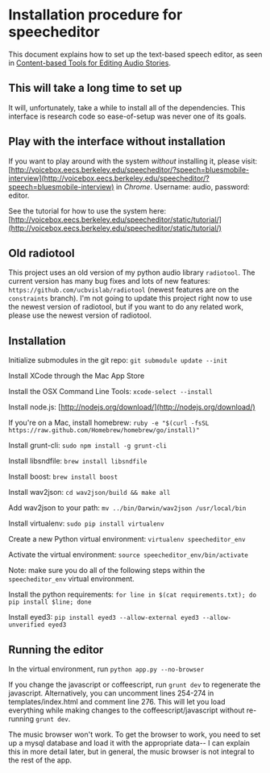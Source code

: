 # Installation procedure for speecheditor

This document explains how to set up the text-based speech editor, as seen in [Content-based Tools for Editing Audio Stories](http://vis.berkeley.edu/papers/audiostories).

## This will take a long time to set up

It will, unfortunately, take a while to install all of the
dependencies. This interface is research code so ease-of-setup was
never one of its goals.

## Play with the interface without installation

If you want to play around with the system _without_ installing it, please visit: [http://voicebox.eecs.berkeley.edu/speecheditor/?speech=bluesmobile-interview](http://voicebox.eecs.berkeley.edu/speecheditor/?speech=bluesmobile-interview) in *Chrome*. Username: audio, password: editor.

See the tutorial for how to use the system here: [http://voicebox.eecs.berkeley.edu/speecheditor/static/tutorial/](http://voicebox.eecs.berkeley.edu/speecheditor/static/tutorial/)

## Old radiotool

This project uses an old version of my python audio library `radiotool`. The current version has many bug fixes and lots of new features: `https://github.com/ucbvislab/radiotool` (newest features are on the `constraints` branch). I'm not going to update this project right now to use the newest version of radiotool, but if you want to do any related work, please use the newest version of radiotool.

## Installation

Initialize submodules in the git repo: `git submodule update --init`

Install XCode through the Mac App Store

Install the OSX Command Line Tools: `xcode-select --install`

Install node.js: [http://nodejs.org/download/](http://nodejs.org/download/)

If you're on a Mac, install homebrew: `ruby -e "$(curl -fsSL https://raw.github.com/Homebrew/homebrew/go/install)"`

Install grunt-cli: `sudo npm install -g grunt-cli`

Install libsndfile: `brew install libsndfile`

Install boost: `brew install boost`

Install wav2json: `cd wav2json/build && make all`

Add wav2json to your path: `mv ../bin/Darwin/wav2json /usr/local/bin`

Install virtualenv: `sudo pip install virtualenv`

Create a new Python virtual environment: `virtualenv speecheditor_env`

Activate the virtual environment: `source speecheditor_env/bin/activate`

Note: make sure you do all of the following steps within the
`speecheditor_env` virtual environment.

Install the python requirements: `for line in $(cat requirements.txt); do pip install $line; done`

Install eyed3: `pip install eyed3 --allow-external eyed3 --allow-unverified eyed3`

## Running the editor

In the virtual environment, run `python app.py --no-browser`

If you change the javascript or coffeescript, run `grunt dev` to
regenerate the javascript. Alternatively, you can  uncomment lines
254-274 in templates/index.html and comment line 276. This will let
you load everything while making changes to the
coffeescript/javascript without re-running `grunt dev`.

The music browser won't work. To get the browser to work, you need to
set up a mysql database and load it with the appropriate data-- I can
explain this in more detail later, but in general, the music browser
is not integral to the rest of the app.